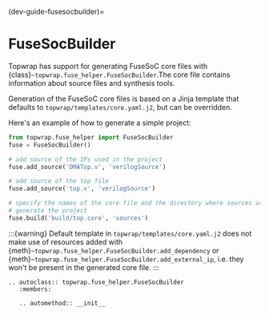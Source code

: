 (dev-guide-fusesocbuilder)=
#  FuseSocBuilder

Topwrap has support for generating FuseSoC core files with {class}`~topwrap.fuse_helper.FuseSocBuilder`.The core file contains information about source files and synthesis tools.

Generation of the FuseSoC core files is based on a Jinja template that defaults to `topwrap/templates/core.yaml.j2`, but can be overridden.

Here's an example of how to generate a simple project:

```python
from topwrap.fuse_helper import FuseSocBuilder
fuse = FuseSocBuilder()

# add source of the IPs used in the project
fuse.add_source('DMATop.v', 'verilogSource')

# add source of the top file
fuse.add_source('top.v', 'verilogSource')

# specify the names of the core file and the directory where sources are stored
# generate the project
fuse.build('build/top.core', 'sources')
```

:::{warning}
Default template in `topwrap/templates/core.yaml.j2` does not make use of resources added with {meth}`~topwrap.fuse_helper.FuseSocBuilder.add_dependency` or {meth}`~topwrap.fuse_helper.FuseSocBuilder.add_external_ip`, i.e. they won't be present in the generated core file.
:::


```{eval-rst}
.. autoclass:: topwrap.fuse_helper.FuseSocBuilder
   :members:

   .. automethod:: __init__
```
